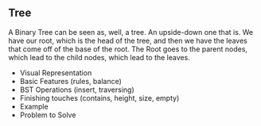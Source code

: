 ## Tree

A Binary Tree can be seen as, well, a tree. An upside-down one that is. We have our root, which is the head of the tree, and then we have the leaves that come off of the base of the root. The Root goes to the parent nodes, which lead to the child nodes, which lead to the leaves.
-	Visual Representation
-	Basic Features (rules, balance)
-	BST Operations (insert, traversing)
-	Finishing touches (contains, height, size, empty)
-	Example
-	Problem to Solve
